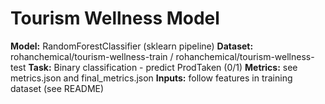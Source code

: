 # Tourism Wellness Model

**Model:** RandomForestClassifier (sklearn pipeline)
**Dataset:** rohanchemical/tourism-wellness-train / rohanchemical/tourism-wellness-test
**Task:** Binary classification - predict ProdTaken (0/1)
**Metrics:** see metrics.json and final_metrics.json
**Inputs:** follow features in training dataset (see README)
